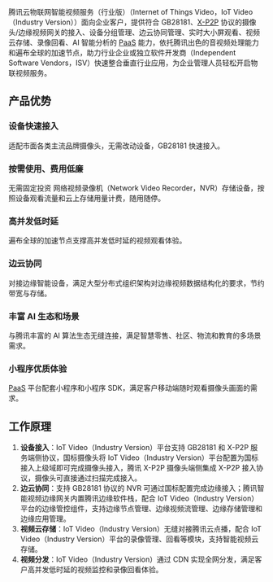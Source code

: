 腾讯云物联网智能视频服务（行业版）（Internet of Things Video，IoT Video（Industry  Version））面向企业客户，提供符合 GB28181、[X-P2P](https://cloud.tencent.com/document/product/1361/50435#T) 协议的摄像头/边缘视频网关的接入、设备分组管理、边云协同管理、实时大小屏观看、视频云存储、录像回看、AI 智能分析的 [PaaS](https://cloud.tencent.com/document/product/1361/50435#P) 能力，依托腾讯出色的音视频处理能力和遍布全球的加速节点，助力行业企业或独立软件开发商（Independent Software Vendors，ISV）快速整合垂直行业应用，为企业管理人员轻松开启物联视频服务。

## 产品优势

### 设备快速接入

适配市面各类主流品牌摄像头，无需改动设备，GB28181 快速接入。

### 按需使用、费用低廉

无需固定投资 网络视频录像机（Network Video Recorder，NVR）存储设备，按照设备观看流量和云上存储用量计费，随用随停。

### 高并发低时延

遍布全球的加速节点支撑高并发低时延的视频观看体验。

### 边云协同

对接边缘智能设备，满足大型分布式组织架构对边缘视频数据结构化的要求，节约带宽与存储。

### 丰富 AI 生态和场景

与腾讯丰富的 AI 算法生态无缝连接，满足智慧零售、社区、物流和教育的多场景需求。

### 小程序优质体验

[PaaS](https://cloud.tencent.com/document/product/1361/50435#P) 平台配套小程序和小程序 SDK，满足客户移动端随时观看摄像头画面的需求。

## 工作原理
1. **设备接入**：IoT Video（Industry Version）平台支持 GB28181 和 X-P2P 服务端侧协议，国标摄像头将 IoT Video（Industry Version）平台配置为国标接入上级域即可完成摄像头接入，腾讯 X-P2P 摄像头端侧集成 X-P2P 接入协议，摄像头可直接通过扫描完成接入。
2. **边云协同**：支持 GB28181 协议的 NVR 可通过国标配置完成边缘接入；腾讯智能视频边缘网关内置腾讯边缘软件栈，配合 IoT Video（Industry Version）平台的边缘管控组件，支持边缘节点管理、边缘视频流管理、边缘存储管理和边缘应用管理。
3. **视频云存储**：IoT Video（Industry Version）无缝对接腾讯云点播，配合 IoT Video（Industry Version）平台的录像管理、回看等模块，支持智能视频云存储。
4. **视频分发**：IoT Video（Industry Version）通过 CDN 实现全网分发，满足客户高并发低时延的视频监控和录像回看体验。
